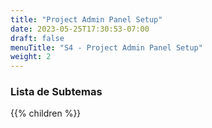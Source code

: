 ```yaml
---
title: "Project Admin Panel Setup"
date: 2023-05-25T17:30:53-07:00
draft: false
menuTitle: "S4 - Project Admin Panel Setup"
weight: 2
---
```


### Lista de Subtemas
{{% children  %}}

